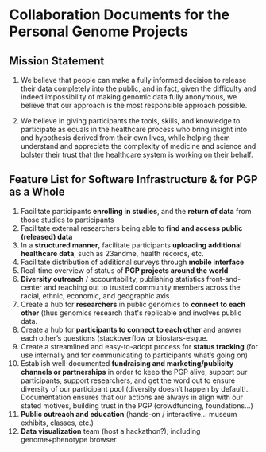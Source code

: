 # Collaboration Documents for the Personal Genome Projects

## Mission Statement

1. We believe that people can make a fully informed decision to release their data completely into the public, and in fact, given the difficulty and indeed impossibility of making genomic data fully anonymous, we believe that our approach is the most responsible approach possible.

2. We believe in giving participants the tools, skills, and knowledge to participate as equals in the healthcare process who bring insight into and hypothesis derived from their own lives, while helping them understand and appreciate the complexity of medicine and science and bolster their trust that the healthcare system is working on their behalf.

## Feature List for Software Infrastructure & for PGP as a Whole

1. Facilitate participants **enrolling in studies**, and the **return of data** from those studies to participants
2. Facilitate external researchers being able to **find and access public (released) data**
3. In a **structured manner**, facilitate participants **uploading additional healthcare data**, such as 23andme, health records, etc.
4. Facilitate distribution of additional surveys through **mobile interface**
5. Real-time overview of status of **PGP projects around the world**
6. **Diversity outreach** / accountability, publishing statistics front-and-center and reaching out to trusted community members across the racial, ethnic, economic, and geographic axis
7. Create a hub for **researchers** in public genomics to **connect to each other** (thus genomics research that's replicable and involves public data.
8. Create a hub for **participants to connect to each other** and answer each other’s questions (stackoverflow or biostars-esque.
9. Create a streamlined and easy-to-adopt process for **status tracking** (for use internally and for communicating to participants what’s going on)
10. Establish well-documented **fundraising and marketing/publicity channels or partnerships** in order to keep the PGP alive, support our participants, support researchers, and get the word out to ensure diversity of our participant pool (diversity doesn’t happen by default!.. Documentation ensures that our actions are always in align with our stated motives, building trust in the PGP (crowdfunding, foundations...)
11. **Public outreach and education** (hands-on / interactive... museum exhibits, classes, etc.)
12. **Data visualization** team (host a hackathon?), including genome+phenotype browser
